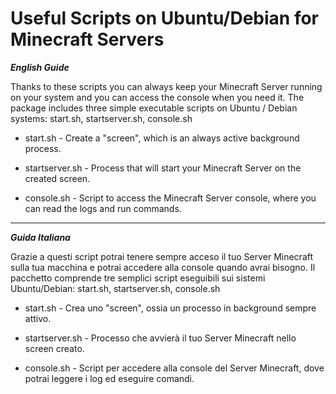 # Useful Scripts on Ubuntu/Debian for Minecraft Servers

_**English Guide**_

Thanks to these scripts you can always keep your Minecraft Server running on your system and you can access the console when you need it. The package includes three simple executable scripts on Ubuntu / Debian systems: start.sh, startserver.sh, console.sh

* start.sh - Create a "screen", which is an always active background process.

* startserver.sh - Process that will start your Minecraft Server on the created screen.

* console.sh - Script to access the Minecraft Server console, where you can read the logs and run commands.

***

_**Guida Italiana**_

Grazie a questi script potrai tenere sempre acceso il tuo Server Minecraft sulla tua macchina e potrai accedere alla console quando avrai bisogno. Il pacchetto comprende tre semplici script eseguibili sui sistemi Ubuntu/Debian: start.sh, startserver.sh, console.sh

* start.sh - Crea uno "screen", ossia un processo in background sempre attivo.

* startserver.sh - Processo che avvierà il tuo Server Minecraft nello screen creato.

* console.sh - Script per accedere alla console del Server Minecraft, dove potrai leggere i log ed eseguire comandi.
